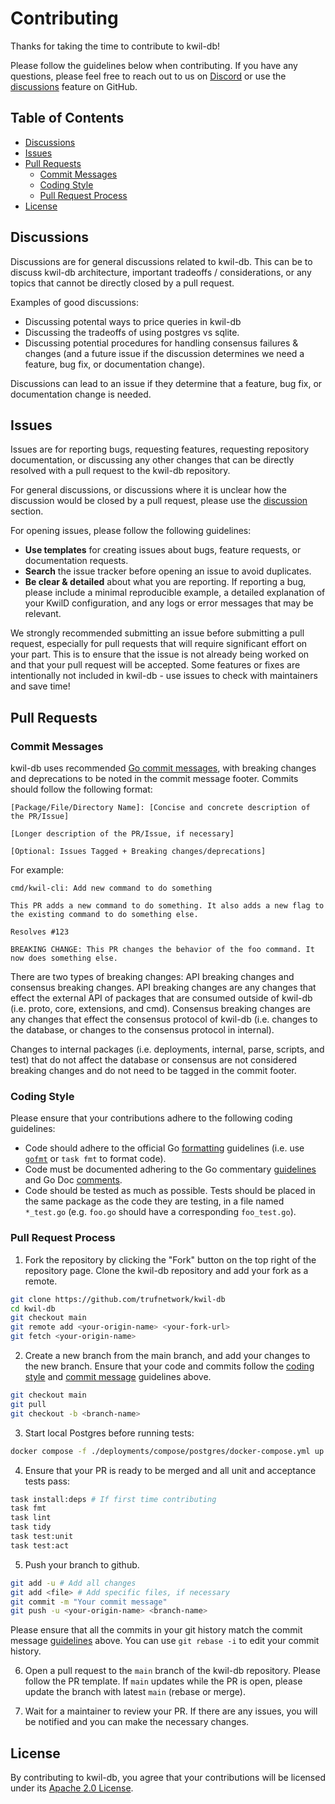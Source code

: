 # Contributing

Thanks for taking the time to contribute to kwil-db! 

Please follow the guidelines below when contributing. If you have any questions, please feel free to reach out to us on [Discord](https://discord.com/invite/HzRPZ59Kay) or use the [discussions](https://github.com/trufnetwork/kwil-db/discussions) feature on GitHub.

## Table of Contents

- [Discussions](#discussions)
- [Issues](#issues)
- [Pull Requests](#pull-requests)
    - [Commit Messages](#commit-messages)
    - [Coding Style](#coding-style)
    - [Pull Request Process](#pull-request-process)
- [License](#license)

## Discussions

Discussions are for general discussions related to kwil-db. This can be to discuss kwil-db architecture, important tradeoffs / considerations, or any topics that cannot be directly closed by a pull request.

Examples of good discussions:

- Discussing potental ways to price queries in kwil-db
- Discussing the tradeoffs of using postgres vs sqlite.
- Discussing potential procedures for handling consensus failures & changes (and a future issue if the discussion determines we need a feature, bug fix, or documentation change).

Discussions can lead to an issue if they determine that a feature, bug fix, or documentation change is needed.

## Issues

Issues are for reporting bugs, requesting features, requesting repository documentation, or discussing any other changes that can be directly resolved with a pull request to the kwil-db repository.

For general discussions, or discussions where it is unclear how the discussion would be closed by a pull request, please use the [discussion](https://github.com/trufnetwork/kwil-db/discussions) section.

For opening issues, please follow the following guidelines:

- **Use templates** for creating issues about bugs, feature requests, or documentation requests.
- **Search** the issue tracker before opening an issue to avoid duplicates.
- **Be clear & detailed** about what you are reporting. If reporting a bug, please include a minimal reproducible example, a detailed explanation of your KwilD configuration, and any logs or error messages that may be relevant. 

We strongly recommended submitting an issue before submitting a pull request, especially for pull requests that will require significant effort on your part. This is to ensure that the issue is not already being worked on and that your pull request will be accepted. Some features or fixes are intentionally not included in kwil-db - use issues to check with maintainers and save time!

## Pull Requests

### Commit Messages

kwil-db uses recommended [Go commit messages](https://go.dev/doc/contribute#commit_messages), with breaking changes and deprecations to be noted in the commit message footer. Commits should follow the following format:

```
[Package/File/Directory Name]: [Concise and concrete description of the PR/Issue]

[Longer description of the PR/Issue, if necessary]

[Optional: Issues Tagged + Breaking changes/deprecations]
```

For example:

```
cmd/kwil-cli: Add new command to do something

This PR adds a new command to do something. It also adds a new flag to the existing command to do something else.

Resolves #123

BREAKING CHANGE: This PR changes the behavior of the foo command. It now does something else.
```

There are two types of breaking changes: API breaking changes and consensus breaking changes. API breaking changes are any changes that effect the external API of packages that are consumed outside of kwil-db (i.e. proto, core, extensions, and cmd). Consensus breaking changes are any changes that effect the consensus protocol of kwil-db (i.e. changes to the database, or changes to the consensus protocol in internal).

Changes to internal packages (i.e. deployments, internal, parse, scripts, and test) that do not affect the database or consensus are not considered breaking changes and do not need to be tagged in the commit footer.

### Coding Style

Please ensure that your contributions adhere to the following coding guidelines:

- Code should adhere to the official Go [formatting](https://go.dev/doc/effective_go#formatting) guidelines (i.e. use [`gofmt`](https://pkg.go.dev/cmd/gofmt) or `task fmt` to format code).
- Code must be documented adhering to the Go commentary [guidelines](https://go.dev/doc/effective_go#commentary) and Go Doc [comments](https://go.dev/doc/comment).
- Code should be tested as much as possible. Tests should be placed in the same package as the code they are testing, in a file named `*_test.go` (e.g. `foo.go` should have a corresponding `foo_test.go`).

### Pull Request Process

1. Fork the repository by clicking the "Fork" button on the top right of the repository page. Clone the kwil-db repository and add your fork as a remote.

```bash
git clone https://github.com/trufnetwork/kwil-db
cd kwil-db
git checkout main
git remote add <your-origin-name> <your-fork-url>
git fetch <your-origin-name>
```

2. Create a new branch from the main branch, and add your changes to the new branch. Ensure that your code and commits follow the [coding style](#coding-style) and [commit message](#commit-messages) guidelines above.

```bash
git checkout main
git pull
git checkout -b <branch-name>
```

3. Start local Postgres before running tests:

```bash
docker compose -f ./deployments/compose/postgres/docker-compose.yml up
```

4. Ensure that your PR is ready to be merged and all unit and acceptance tests pass:

```bash
task install:deps # If first time contributing
task fmt  
task lint  
task tidy  
task test:unit  
task test:act 
```

5. Push your branch to github.

```bash
git add -u # Add all changes
git add <file> # Add specific files, if necessary
git commit -m "Your commit message"
git push -u <your-origin-name> <branch-name>
```

Please ensure that all the commits in your git history match the commit message [guidelines](#commit-messages) above. You can use `git rebase -i` to edit your commit history.

6. Open a pull request to the `main` branch of the kwil-db repository. Please follow the PR template. If `main` updates while the PR is open, please update the branch with latest `main` (rebase or merge).

7. Wait for a maintainer to review your PR. If there are any issues, you will be notified and you can make the necessary changes.

## License

By contributing to kwil-db, you agree that your contributions will be licensed under its [Apache 2.0 License](https://www.apache.org/licenses/LICENSE-2.0).
